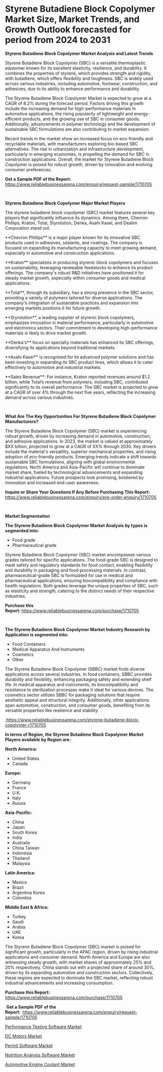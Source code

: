 <p><h1>Styrene Butadiene Block Copolymer Market Size, Market Trends, and Growth Outlook forecasted for period from 2024 to 2031</h1></p><p><strong>Styrene Butadiene Block Copolymer Market Analysis and Latest Trends</strong></p>
<p><p>Styrene Butadiene Block Copolymer (SBC) is a versatile thermoplastic elastomer known for its excellent elasticity, resilience, and durability. It combines the properties of styrene, which provides strength and rigidity, with butadiene, which offers flexibility and toughness. SBC is widely used across various industries, including automotive, footwear, construction, and adhesives, due to its ability to enhance performance and durability.</p><p>The Styrene Butadiene Block Copolymer Market is expected to grow at a CAGR of 8.2% during the forecast period. Factors driving this growth include the increasing demand for high-performance materials in automotive applications, the rising popularity of lightweight and energy-efficient products, and the growing use of SBC in consumer goods. Additionally, advancements in polymer technology and the development of sustainable SBC formulations are also contributing to market expansion.</p><p>Recent trends in the market show an increased focus on eco-friendly and recyclable materials, with manufacturers exploring bio-based SBC alternatives. The rise in urbanization and infrastructure development, particularly in emerging economies, is propelling the demand for SBC in construction applications. Overall, the market for Styrene Butadiene Block Copolymer is poised for robust growth, driven by innovation and evolving consumer preferences.</p></p>
<p><strong>Get a Sample PDF of the Report:&nbsp;</strong> <a href="https://www.reliablebusinessarena.com/enquiry/request-sample/1710705?utm_campaign=1566&utm_medium=2&utm_source=Github&utm_content=ia&utm_term=22102024&utm_id=styrene-butadiene-block-copolymer">https://www.reliablebusinessarena.com/enquiry/request-sample/1710705</a></p>
<p>&nbsp;</p>
<p><strong>Styrene Butadiene Block Copolymer Major Market Players</strong></p>
<p><p>The styrene butadiene block copolymer (SBC) market features several key players that significantly influence its dynamics. Among them, Chevron Phillips, Kraton, Total, Styrolution, Denka, Asahi Kasei, and Dealim Corporation stand out.</p><p>**Chevron Phillips** is a major player known for its innovative SBC products used in adhesives, sealants, and coatings. The company is focused on expanding its manufacturing capacity to meet growing demand, especially in automotive and construction applications. </p><p>**Kraton** specializes in producing styrenic block copolymers and focuses on sustainability, leveraging renewable feedstocks to enhance its product offerings. The company's robust R&D initiatives have positioned it for steady market growth, especially within consumer goods and medical applications.</p><p>**Total**, through its subsidiary, has a strong presence in the SBC sector, providing a variety of polymers tailored for diverse applications. The company's integration of sustainable practices and expansion into emerging markets positions it for future growth.</p><p>**Styrolution**, a leading supplier of styrenic block copolymers, emphasizes innovation in material performance, particularly in automotive and electronics sectors. Their commitment to developing high-performance materials is likely to drive market growth.</p><p>**Denka's** focus on specialty materials has enhanced its SBC offerings, diversifying its applications beyond traditional markets. </p><p>**Asahi Kasei** is recognized for its advanced polymer solutions and has been investing in expanding its SBC product lines, which allows it to cater effectively to automotive and industrial markets.</p><p>**Sales Revenue**: For instance, Kraton reported revenues around $1.2 billion, while Total’s revenue from polymers, including SBC, contributed significantly to its overall performance. The SBC market is projected to grow at a CAGR of over 4% through the next five years, reflecting the increasing demand across various industries.</p></p>
<p>&nbsp;</p>
<p><strong>What Are The Key Opportunities For Styrene Butadiene Block Copolymer Manufacturers?</strong></p>
<p><p>The Styrene Butadiene Block Copolymer (SBC) market is experiencing robust growth, driven by increasing demand in automotive, construction, and adhesive applications. In 2023, the market is valued at approximately $XX billion, projected to grow at a CAGR of XX% through 2030. Key drivers include the material's versatility, superior mechanical properties, and rising adoption of eco-friendly products. Emerging trends indicate a shift towards sustainable SBC formulations, aligning with global environmental regulations. North America and Asia-Pacific will continue to dominate market share, fueled by technological advancements and expanding industrial applications. Future prospects look promising, bolstered by innovation and increased end-user awareness.</p></p>
<p><strong>Inquire or Share Your Questions If Any Before Purchasing This Report:</strong> <a href="https://www.reliablebusinessarena.com/enquiry/pre-order-enquiry/1710705?utm_campaign=1566&utm_medium=2&utm_source=Github&utm_content=ia&utm_term=22102024&utm_id=styrene-butadiene-block-copolymer">https://www.reliablebusinessarena.com/enquiry/pre-order-enquiry/1710705</a></p>
<p>&nbsp;</p>
<p><strong>Market Segmentation</strong></p>
<p><strong>The Styrene Butadiene Block Copolymer Market Analysis by types is segmented into:</strong></p>
<p><ul><li>Food grade</li><li>Pharmaceutical grade</li></ul></p>
<p><p>Styrene Butadiene Block Copolymer (SBC) market encompasses various grades tailored for specific applications. The food-grade SBC is designed to meet safety and regulatory standards for food contact, enabling flexibility and durability in packaging and food processing materials. In contrast, pharmaceutical-grade SBC is formulated for use in medical and pharmaceutical applications, ensuring biocompatibility and compliance with health regulations. Both grades leverage the unique properties of SBC, such as elasticity and strength, catering to the distinct needs of their respective industries.</p></p>
<p><strong>Purchase this Report:&nbsp;</strong><a href="https://www.reliablebusinessarena.com/purchase/1710705?utm_campaign=1566&utm_medium=2&utm_source=Github&utm_content=ia&utm_term=22102024&utm_id=styrene-butadiene-block-copolymer">https://www.reliablebusinessarena.com/purchase/1710705</a></p>
<p>&nbsp;</p>
<p><strong>The Styrene Butadiene Block Copolymer Market Industry Research by Application is segmented into:</strong></p>
<p><ul><li>Food Containers</li><li>Medical Apparatus And Instruments</li><li>Cosmetics</li><li>Other</li></ul></p>
<p><p>The Styrene Butadiene Block Copolymer (SBBC) market finds diverse applications across several industries. In food containers, SBBC provides durability and flexibility, enhancing packaging safety and extending shelf life. In medical apparatus and instruments, its biocompatibility and resistance to sterilization processes make it ideal for various devices. The cosmetics sector utilizes SBBC for packaging solutions that require aesthetic appeal and structural integrity. Additionally, other applications span automotive, construction, and consumer goods, benefiting from its versatile properties like resilience and stability.</p></p>
<p><a href="https://www.reliablebusinessarena.com/styrene-butadiene-block-copolymer-r1710705?utm_campaign=1566&utm_medium=2&utm_source=Github&utm_content=ia&utm_term=22102024&utm_id=styrene-butadiene-block-copolymer">&nbsp;https://www.reliablebusinessarena.com/styrene-butadiene-block-copolymer-r1710705</a></p>
<p><strong>In terms of Region, the Styrene Butadiene Block Copolymer Market Players available by Region are:</strong></p>
<p>
    <p> <strong> North America: </strong>
        <ul>
            <li>United States</li>
            <li>Canada</li>
        </ul>
        </p> 
    <p> <strong> Europe: </strong>
        <ul>
            <li>Germany</li>
            <li>France</li>
            <li>U.K.</li>
            <li>Italy</li>
            <li>Russia</li>
        </ul>
        </p> 
    <p> <strong> Asia-Pacific: </strong>
        <ul>
            <li>China</li>
            <li>Japan</li>
            <li>South Korea</li>
            <li>India</li>
            <li>Australia</li>
            <li>China Taiwan</li>
            <li>Indonesia</li>
            <li>Thailand</li>
            <li>Malaysia</li>
        </ul>
        </p> 
    <p> <strong> Latin America: </strong>
        <ul>
            <li>Mexico</li>
            <li>Brazil</li>
            <li>Argentina Korea</li>
            <li>Colombia</li>
        </ul>
        </p> 
    <p> <strong> Middle East & Africa: </strong>
        <ul>
            <li>Turkey</li>
            <li>Saudi</li>
            <li>Arabia</li>
            <li>UAE</li>
            <li>Korea</li>
        </ul>
    </p>
    </p>
<p><p>The Styrene Butadiene Block Copolymer (SBC) market is poised for significant growth, particularly in the APAC region, driven by rising industrial applications and consumer demand. North America and Europe are also witnessing steady growth, with market shares of approximately 25% and 20% respectively. China stands out with a projected share of around 30%, driven by its expanding automotive and construction sectors. Collectively, these regions are expected to dominate the SBC market, reflecting robust industrial advancements and increasing consumption.</p></p>
<p><strong>Purchase this Report: </strong><a href="https://www.reliablebusinessarena.com/purchase/1710705?utm_campaign=1566&utm_medium=2&utm_source=Github&utm_content=ia&utm_term=22102024&utm_id=styrene-butadiene-block-copolymer">https://www.reliablebusinessarena.com/purchase/1710705</a></p>
<p>&nbsp;<strong>Get a Sample PDF of the Report:&nbsp;&nbsp;</strong><a href="https://www.reliablebusinessarena.com/enquiry/request-sample/1710705?utm_campaign=1566&utm_medium=2&utm_source=Github&utm_content=ia&utm_term=22102024&utm_id=styrene-butadiene-block-copolymer">https://www.reliablebusinessarena.com/enquiry/request-sample/1710705</a></p>
<p><strong></strong></p>
<p><p><a href="https://www.linkedin.com/pulse/global-performance-testing-software-market-opportunities-j93re?utm_campaign=1566&utm_medium=2&utm_source=Github&utm_content=ia&utm_term=22102024&utm_id=styrene-butadiene-block-copolymer">Performance Testing Software Market</a></p><p><a href="https://issuu.com/reportprime-2/docs/dc-motors-market-size-2030.pptx_b80d416b3e68df?utm_campaign=1566&utm_medium=2&utm_source=Github&utm_content=ia&utm_term=22102024&utm_id=styrene-butadiene-block-copolymer">DC Motors Market</a></p><p><a href="https://www.linkedin.com/pulse/strategic-insights-global-permit-software-market-trends-zi4xc?utm_campaign=1566&utm_medium=2&utm_source=Github&utm_content=ia&utm_term=22102024&utm_id=styrene-butadiene-block-copolymer">Permit Software Market</a></p><p><a href="https://www.linkedin.com/pulse/nutrition-analysis-software-market-revolution-2024-2031-4n6le?utm_campaign=1566&utm_medium=2&utm_source=Github&utm_content=ia&utm_term=22102024&utm_id=styrene-butadiene-block-copolymer">Nutrition Analysis Software Market</a></p><p><a href="https://github.com/FosterFahey91/Market-Research-Report-List-1/blob/main/automotive-engine-coolant-market.md?utm_campaign=1566&utm_medium=2&utm_source=Github&utm_content=ia&utm_term=22102024&utm_id=styrene-butadiene-block-copolymer">Automotive Engine Coolant Market</a></p></p>